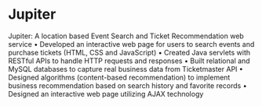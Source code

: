 # Jupiter
Jupiter: A location based Event Search and Ticket Recommendation web service
• Developed an interactive web page for users to search events and purchase tickets (HTML, CSS and
JavaScript)
• Created Java servlets with RESTful APIs to handle HTTP requests and responses
• Built relational and MySQL databases to capture real business data from Ticketmaster API
• Designed algorithms (content-based recommendation) to implement business recommendation based on
search history and favorite records
• Designed an interactive web page utilizing AJAX technology
